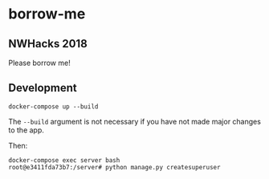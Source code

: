 # borrow-me
## NWHacks 2018
Please borrow me!

## Development
```
docker-compose up --build
```
The `--build` argument is not necessary if you have not made major changes to the app.

Then:
```
docker-compose exec server bash
root@e3411fda73b7:/server# python manage.py createsuperuser
```
